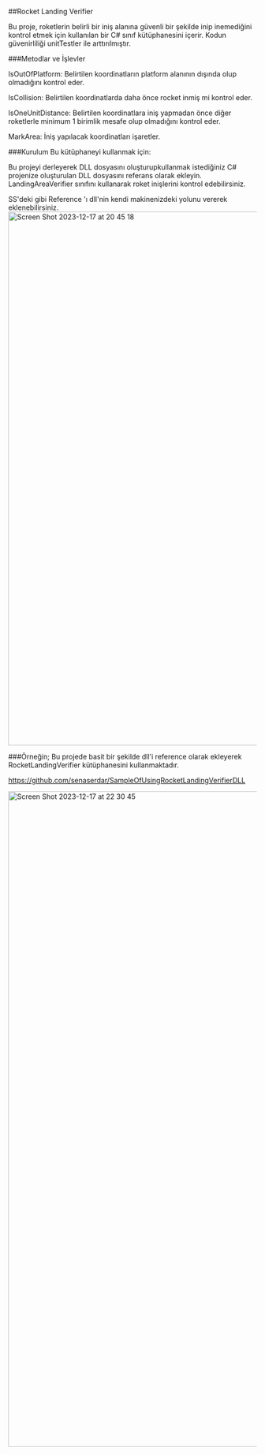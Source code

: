 ##Rocket Landing Verifier

Bu proje, roketlerin belirli bir iniş alanına güvenli bir şekilde inip inemediğini kontrol etmek için kullanılan bir C# sınıf kütüphanesini içerir. Kodun güvenirliliği unitTestler ile arttırılmıştır.

###Metodlar ve İşlevler

IsOutOfPlatform: Belirtilen koordinatların platform alanının dışında olup olmadığını kontrol eder.

IsCollision: Belirtilen koordinatlarda daha önce rocket inmiş mi kontrol eder.

IsOneUnitDistance: Belirtilen koordinatlara iniş yapmadan önce diğer roketlerle minimum 1 birimlik mesafe olup olmadığını kontrol eder.

MarkArea: İniş yapılacak koordinatları işaretler.

###Kurulum
Bu kütüphaneyi kullanmak için:

Bu projeyi derleyerek DLL dosyasını oluşturupkullanmak istediğiniz C# projenize oluşturulan DLL dosyasını referans olarak ekleyin.
LandingAreaVerifier sınıfını kullanarak roket inişlerini kontrol edebilirsiniz.


SS'deki gibi Reference 'ı dll'nin kendi makinenizdeki yolunu vererek eklenebilirsiniz.
<img width="1083" alt="Screen Shot 2023-12-17 at 20 45 18" src="https://github.com/senaserdar/RocketLandingVerifier/assets/53566797/f3262ac4-13bd-4a5d-9ffe-8be061c5824d">

###Örneğin; Bu projede basit bir şekilde dll'i reference olarak ekleyerek RocketLandingVerifier kütüphanesini kullanmaktadır.

https://github.com/senaserdar/SampleOfUsingRocketLandingVerifierDLL

<img width="1330" alt="Screen Shot 2023-12-17 at 22 30 45" src="https://github.com/senaserdar/RocketLandingVerifier/assets/53566797/b7562267-e342-496a-b669-c5cdd66cc5fa">



